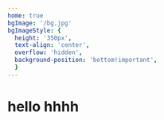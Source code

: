 ```yaml
---
home: true
bgImage: '/bg.jpg'
bgImageStyle: {
  height: '350px',
  text-align: 'center',
  overflow: 'hidden',
  background-position: 'bottom!important',
  }
---
```

# hello hhhh
